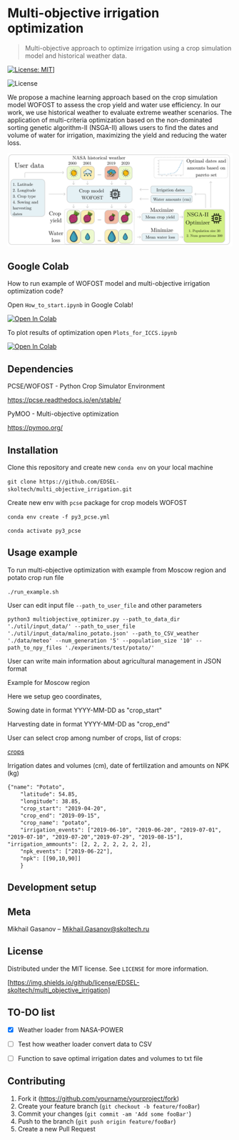 # Multi-objective irrigation optimization
> Multi-objective approach to optimize irrigation using a crop simulation model and historical weather data.

[![License: MIT](https://img.shields.io/badge/License-MIT-yellow.svg)](https://opensource.org/licenses/MIT)]


![License](https://img.shields.io/github/license/EDSEL-skoltech/multi_objective_irrigation)

We propose a machine learning approach based on the crop simulation model WOFOST to assess the crop yield and water use efficiency. In our work, we use historical weather to evaluate extreme weather scenarios. The application of multi-criteria optimization based on the non-dominated sorting genetic algorithm-II (NSGA-II) allows users to find the dates and volume of water for irrigation, maximizing the yield and reducing the water loss.

![](plots_ICCS/Graphical_abstract.png)

## Google Colab 

How to run example of WOFOST model and multi-objective irrigation optimization code? 

Open `How_to_start.ipynb` in Google Colab!

<a href="https://colab.research.google.com/github/EDSEL-skoltech/multi_objective_irrigation/blob/main/How_to_start.ipynb" target="_parent"><img src="https://colab.research.google.com/assets/colab-badge.svg" alt="Open In Colab"/></a>

To plot results of optimization open `Plots_for_ICCS.ipynb`

<a href="https://colab.research.google.com/github/EDSEL-skoltech/multi_objective_irrigation/blob/main/Plots_for_ICCS.ipynb" target="_parent"><img src="https://colab.research.google.com/assets/colab-badge.svg" alt="Open In Colab"/></a>

## Dependencies 

PCSE/WOFOST - Python Crop Simulator Environment

https://pcse.readthedocs.io/en/stable/

PyMOO - Multi-objective optimization

https://pymoo.org/


## Installation

Clone this repository and create new `conda env` on your local machine

`git clone https://github.com/EDSEL-skoltech/multi_objective_irrigation.git`

Create new env with `pcse` package for crop models WOFOST

`conda env create -f py3_pcse.yml`

`conda activate py3_pcse`

## Usage example

To run multi-objective optimization with example from Moscow region and potato crop run file

`./run_example.sh`

User can edit input file `--path_to_user_file` and other parameters
```
python3 multiobjective_optimizer.py --path_to_data_dir './util/input_data/' --path_to_user_file './util/input_data/malino_potato.json' --path_to_CSV_weather './data/meteo' --num_generation '5' --population_size '10' --path_to_npy_files './experiments/test/potato/'
```

User can write main information about agricultural management in JSON format

Example for Moscow region

Here we setup geo coordinates, 

Sowing date in format YYYY-MM-DD as "crop_start"

Harvesting date in format YYYY-MM-DD as "crop_end"

User can select crop among number of crops, list of crops: 

[crops](https://github.com/ajwdewit/WOFOST_crop_parameters)

Irrigation dates and volumes (cm), date of fertilization and amounts on NPK (kg)

```
{"name": "Potato", 
    "latitude": 54.85, 
    "longitude": 38.85, 
    "crop_start": "2019-04-20", 
    "crop_end": "2019-09-15", 
    "crop_name": "potato", 
    "irrigation_events": ["2019-06-10", "2019-06-20", "2019-07-01", "2019-07-10", "2019-07-20","2019-07-29", "2019-08-15"], "irrigation_ammounts": [2, 2, 2, 2, 2, 2, 2], 
    "npk_events": ["2019-06-22"], 
    "npk": [[90,10,90]]
    }
```

## Development setup



## Meta

Mikhail Gasanov – Mikhail.Gasanov@skoltech.ru

## License

Distributed under the MIT license. See ``LICENSE`` for more information.

[https://img.shields.io/github/license/EDSEL-skoltech/multi_objective_irrigation]

## TO-DO list

- [X] Weather loader from NASA-POWER
- [ ] Test how weather loader convert data to CSV
- [ ] Function to save optimal irrigation dates and volumes to txt file


## Contributing

1. Fork it (<https://github.com/yourname/yourproject/fork>)
2. Create your feature branch (`git checkout -b feature/fooBar`)
3. Commit your changes (`git commit -am 'Add some fooBar'`)
4. Push to the branch (`git push origin feature/fooBar`)
5. Create a new Pull Request

<!-- Markdown link & img dfn's -->
[npm-image]: https://img.shields.io/npm/v/datadog-metrics.svg?style=flat-square
[npm-url]: https://npmjs.org/package/datadog-metrics
[npm-downloads]: https://img.shields.io/npm/dm/datadog-metrics.svg?style=flat-square
[travis-image]: https://img.shields.io/travis/dbader/node-datadog-metrics/master.svg?style=flat-square
[travis-url]: https://travis-ci.org/dbader/node-datadog-metrics
[wiki]: https://github.com/yourname/yourproject/wiki
